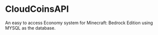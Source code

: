 # CloudCoinsAPI
An easy to access Economy system for Minecraft: Bedrock Edition using MYSQL as the database.
